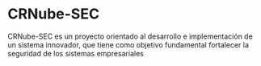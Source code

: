 # CRNube-SEC
CRNube-SEC es un proyecto orientado al desarrollo e implementación de un sistema innovador, que tiene como objetivo fundamental fortalecer la seguridad de los sistemas empresariales
